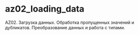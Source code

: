 # az02_loading_data
 AZ02. Загрузка данных. Обработка пропущенных значений и дубликатов. Преобразование данных и работа с типами.

